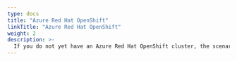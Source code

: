 ```yaml
---
type: docs
title: "Azure Red Hat OpenShift"
linkTitle: "Azure Red Hat OpenShift"
weight: 2
description: >-
  If you do not yet have an Azure Red Hat OpenShift cluster, the scenarios in this section will guide on creating an ARO cluster with Azure Arc-enabled data services integration in an automated fashion using ARM templates.
---
```

